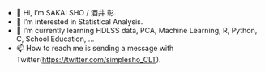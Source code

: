 - 👋 Hi, I’m SAKAI SHO / 酒井 彰.
- 👀 I’m interested in Statistical Analysis.
- 🌱 I’m currently learning HDLSS data, PCA, Machine Learning, R, Python, C, School Education, ...
- 📫 How to reach me is sending a message with Twitter(https://twitter.com/simplesho_CLT).

<!---
ShoShohh/ShoShohh is a ✨ special ✨ repository because its `README.md` (this file) appears on your GitHub profile.
You can click the Preview link to take a look at your changes.
--->
